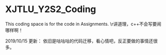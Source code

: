 # XJTLU_Y2S2_Coding
This coding space is for the code in Assignments.
\r讲道理，c++不会写要闹哪样啊！

2019/10/15 更新：
依旧是咕咕咕的代码迁移，看心情吧，反正要做的事情还很多。
